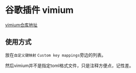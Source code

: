 # 谷歌插件 vimium
[vimium仓库地址](https://github.com/philc/vimium)

## 使用方式
放在`自定义键映射` `Custom key mappings`旁边的列表。

然后vimium并不是指定toml格式文件，只是注释方便点，记性差。